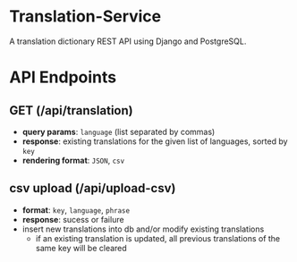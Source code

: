 # Translation-Service

A translation dictionary REST API using Django and PostgreSQL.

# API Endpoints

## GET (/api/translation)

- **query params**: `language` (list separated by commas)
- **response**: existing translations for the given list of languages, sorted by `key`
- **rendering format**: `JSON`, `csv`

## csv upload (/api/upload-csv)

- **format**: `key`, `language`, `phrase`
- **response**: sucess or failure
- insert new translations into db and/or modify existing translations
  - if an existing translation is updated, all previous translations of the same key will be cleared



